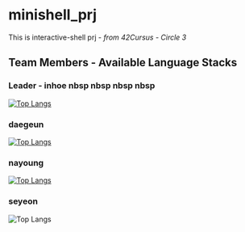# minishell_prj
This is interactive-shell prj - *from 42Cursus - Circle 3*<br/>
## Team Members - Available Language Stacks<br/>
### Leader - inhoe nbsp nbsp nbsp nbsp<br/>
[![Top Langs](https://github-readme-stats.vercel.app/api/top-langs/?username=inhoekim&layout=compact)](https://github.com/inhoekim/github-readme-stats)<br/>
### daegeun<br/>
[![Top Langs](https://github-readme-stats.vercel.app/api/top-langs/?username=songdaegeun&layout=compact)](https://github.com/songdaegeun/github-readme-stats)<br/>
### nayoung<br/>
[![Top Langs](https://github-readme-stats.vercel.app/api/top-langs/?username=wwwlnyy&layout=compact)](https://github.com/wwwlnyy/github-readme-stats)<br/>
### seyeon<br/>
![Top Langs](https://github-readme-stats.vercel.app/api/top-langs/?username=seyeon22222&layout=compact)<br/>
